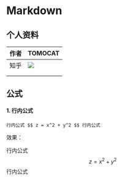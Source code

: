 # Markdown

## 个人资料

| 作者 | TOMOCAT                                                                                                                                                                                                                              |
| :--- | :----------------------------------------------------------------------------------------------------------------------------------------------------------------------------------------------------------------------------------- |
| 知乎 | ![](https://img.shields.io/badge/dynamic/json?color=0084ff&amp;logo=zhihu&amp;label=TOMOCAT&amp;query=%24.data.totalSubs&amp;url=https%3A%2F%2Fapi.spencerwoo.com%2Fsubstats%2F%3Fsource%3Dzhihu%26queryKey%3Dmian-bei-juan-da-cong) |
|      |                                                                                                                                                                                                                                      |
|      |                                                                                                                                                                                                                                      |


## 公式

#### 1. 行内公式

```
行内公式 $$ z = x^2 + y^2 $$ 行内公式
```

效果：

行内公式 $$ z = x^2 + y^2 $$ 行内公式

